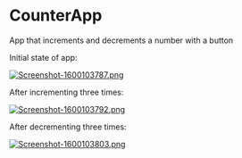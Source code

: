 # CounterApp
App that increments and decrements a number with a button

Initial state of app:

[![Screenshot-1600103787.png](https://i.postimg.cc/GtJtVWDD/Screenshot-1600103787.png)](https://postimg.cc/ctCd85X1)

After incrementing three times: 

[![Screenshot-1600103792.png](https://i.postimg.cc/KjqS1QSV/Screenshot-1600103792.png)](https://postimg.cc/0KwH3YNd)

After decrementing three times:

[![Screenshot-1600103803.png](https://i.postimg.cc/t46wb9T8/Screenshot-1600103803.png)](https://postimg.cc/qNkjXV2G)
